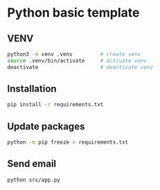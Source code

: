 # Python basic template

## VENV

```bash
python3 -m venv .venv         # create venv
source .venv/bin/activate     # activate venv
deactivate                    # deactivate venv
```

## Installation

```bash
pip install -r requirements.txt
```

## Update packages

```bash
python -m pip freeze > requirements.txt
```

## Send email

```bash
python src/app.py
```
